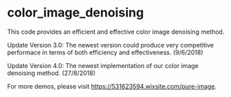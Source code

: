 # color_image_denoising
This code provides an efficient and effective color image denoising method.

Update Version 3.0: The newest version could produce very competitive performace in terms of both efficiency and effectiveness. (9/6/2018)

Update Version 4.0: The newest implementation of our color image denoising method. (27/8/2018)

For more demos, please visit https://531623594.wixsite.com/pure-image.
